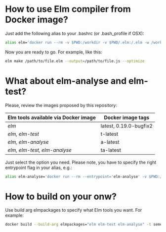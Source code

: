 # How to use Elm compiler from Docker image?
Just add the following alias to your .bashrc (or .bash_profile if OSX):
```bash
alias elm='docker run --rm -v $PWD:/workdir -v $PWD/.elm:/.elm -w /workdir -e http_proxy -e https_proxy semenovp/tiny-elm:latest'
```

Now you are ready to go. For example, like this:
```bash
elm make /path/to/file.elm --output=/path/to/file.js --optimize
```


# What about elm-analyse and elm-test?
Please, review the images proposed by this repository:

Elm tools available via Docker image | Docker image tags
------------------------------------ | -----------------
*elm* | latest, 0.19.0-bugfix2
*elm, elm-test* | t-latest
*elm, elm-analyse* | a-latest
*elm, elm-test, elm-analyse* | ta-latest

Just select the option you need. Please note, you have to specify the right entrypoint flag in your alias, e.g.:
```bash
alias elm-analyse='docker run --rm --entrypoint='elm-analyse' -v $PWD:/workdir -v $PWD/.elm:/.elm -w /workdir -e http_proxy -e https_proxy semenovp/tiny-elm:ta-latest'
```


# How to build on your onw?
Use build arg elmpackages to specify what Elm tools you want. For example:
```bash
docker build --build-arg elmpackages="elm elm-test elm-analyse" -t semenovp/tiny-elm:ta-latest .
```
